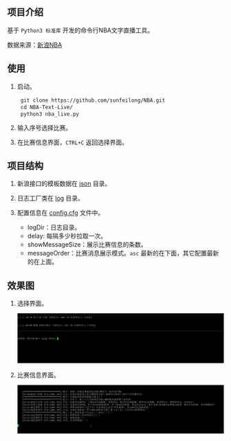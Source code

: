 ## 项目介绍

基于 `Python3 标准库` 开发的命令行NBA文字直播工具。

数据来源：[新浪NBA](http://sports.sina.com.cn/nba/)

## 使用 

1. 启动。

		git clone https://github.com/sunfeilong/NBA.git
		cd NBA-Text-Live/
		python3 nba_live.py

2. 输入序号选择比赛。
3. 在比赛信息界面，`CTRL+C` 返回选择界面。

## 项目结构  

1. 新浪接口的模板数据在 [json](./json) 目录。
2. 日志工厂类在 [log](./log) 目录。
3. 配置信息在 [config.cfg](config.cfg) 文件中。

	* logDir：日志目录。
	* delay: 每隔多少秒拉取一次。
	* showMessageSize：展示比赛信息的条数。
	* messageOrder：比赛消息展示模式。`asc` 最新的在下面，其它配置最新的在上面。

## 效果图

1. 选择界面。

	![选择界面](./images/select.png)

2. 比赛信息界面。

	![比赛信息界面](./images/message.png)

